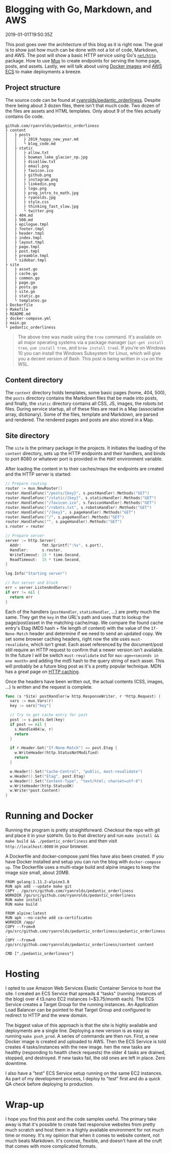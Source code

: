 # Blogging with Go, Markdown, and AWS 
<div id="created-at">2019-01-01T19:50:35Z</div>

This post goes over the architecture of this blog as it is right now. The goal is to show just how much can be done with not a lot of code, Markdown, and AWS. The post will show a basic HTTP service using Go's [`net/http`](https://golang.org/pkg/net/http/) package. How to use [Mux](https://github.com/gorilla/mux) to create endpoints for serving the home page, posts, and assets. Lastly, we will talk about using [Docker images](https://docs.docker.com/engine/reference/commandline/images/) and [AWS ECS](https://aws.amazon.com/ecs/) to make deployments a breeze.

## Project structure

The source code can be found at [ryanrolds/pedantic_orderliness](https://github.com/ryanrolds/pedantic_orderliness). Despite there being about 3 dozen files, there isn't that much code. Two dozen of the files are assets and HTML templates. Only about 9 of the files actually contains Go code.

```
github.com/ryanrolds/pedantic_orderliness
├ content
│   ├ posts
│   │   ├ 2019_happy_new_year.md
│   │   └ blog_code.md
│   ├ static
│   │   ├ allow.txt
│   │   ├ bowman_lake_glacier_np.jpg
│   │   ├ disallow.txt
│   │   ├ email.png
│   │   ├ favicon.ico
│   │   ├ github.png
│   │   ├ instagram.png
│   │   ├ linkedin.png
│   │   ├ logo.png
│   │   ├ prog_intro_to_math.jpg
│   │   ├ ryanolds.jpg
│   │   ├ style.css
│   │   ├ thinking_fast_slow.jpg
│   │   └ twitter.png
│   ├ 404.md
│   ├ 500.md
│   ├ epilogue.tmpl 
│   ├ footer.tmpl
│   ├ header.tmpl
│   ├ index.tmpl
│   ├ layout.tmpl
│   ├ page.tmpl
│   ├ post.tmpl
│   ├ preamble.tmpl
│   └ sidebar.tmpl
├ site
│   ├ asset.go
│   ├ cache.go
│   ├ common.go
│   ├ page.go
│   ├ posts.go
│   ├ site.go
│   ├ static.go
│   └ templates.go
├ Dockerfile
├ Makefile
├ README.md
├ docker-compose.yml
├ main.go
└ pedantic_orderliness
```

> The above tree was made using the `tree` command. It's available on all major operating systems via a package manager (`apt-get install tree`, `yum install tree`, and `brew install tree`). If you're on Windows 10 you can install the Windows Subsystem for Linux, which will give you a decent version of Bash. This post is being written in `vim` on the WSL.

## Content directory

The `content` directory holds templates, some basic pages (home, 404, 500), the `posts` directory contains the Markdown files that be made into posts, and finally, the `static` directory contains all CSS, JS, images, the robots.txt files. During service startup, all of these files are read in a Map (associative array, dictionary). Some of the files, template and Markdown, are parsed and rendered. The rendered pages and posts are also stored in a Map.

## Site directory

The `site` is the primary package in the projects. It initiates the loading of the `content` directory, sets up the HTTP endpoints and their handlers, and binds to port 8080 or whatever port is provided in the `PORT` environment variable. 

After loading the content in to their caches/maps the endpoints are created and the HTTP server is started:
``` go
// Prepare routing
router := mux.NewRouter()
router.HandleFunc("/posts/{key}", s.postHandler).Methods("GET")
router.HandleFunc("/static/{key}", s.staticHandler).Methods("GET")
router.HandleFunc("/favicon.ico", s.faviconHandler).Methods("GET")
router.HandleFunc("/robots.txt", s.robotsHandler).Methods("GET")
router.HandleFunc("/{key}", s.pageHandler).Methods("GET")
router.HandleFunc("/", s.pageHandler).Methods("GET")
router.HandleFunc("", s.pageHandler).Methods("GET")
s.router = router

// Prepare server
server := http.Server{
  Addr:         fmt.Sprintf(":%s", s.port),
  Handler:      s.router,
  WriteTimeout: 15 * time.Second,
  ReadTimeout:  15 * time.Second,
}

log.Info("Starting server")

// Run server and block
err = server.ListenAndServe()
if err != nil {
  return err
}
```

Each of the handlers (`postHandler`, `staticHandler`, ...) are pretty much the same. They get the `key` in the URL's path and uses that to lookup the page/post/asset in the matching cache/map. We compare the found cache entry's Etag (MD5 hash + file length of content) with the value of the `If-None-Match` header and determine if we need to send an updated copy. We set some browser caching headers, right now the site uses `must-revalidate`, which isn't great. Each asset referenced by the document/post still require an HTTP request to confirm that a newer version isn't available. In the future I will be switch `must-revalidate` out for `max-age=<seconds in one month>` and adding the md5 hash to the query string of each asset. This will probably be a future blog post as it's a pretty popular technique. MDN has a great page on [HTTP caching](https://developer.mozilla.org/en-US/docs/Web/HTTP/Caching).

Once the headers have been written out, the actual contents (CSS, images, ...) is written and the request is complete.  


``` go
func (s *Site) postHandler(w http.ResponseWriter, r *http.Request) {
  vars := mux.Vars(r)
  key := vars["key"]

  // Try to get cache entry for post
  post := s.posts.Get(key)
  if post == nil {
    s.Handle404(w, r)
    return
  }

  if r.Header.Get("If-None-Match") == post.Etag {
    w.WriteHeader(http.StatusNotModified)
    return
  }

  w.Header().Set("Cache-Control", "public, must-revalidate")
  w.Header().Set("Etag", post.Etag)
  w.Header().Set("Content-Type", "text/html; charset=utf-8")
  w.WriteHeader(http.StatusOK)
  w.Write(*post.Content)
}
```

# Running and Docker

Running the program is pretty straightforward. Checkout the repo with git and place it in your `$GOPATH`. Go to that directory and run `make install && make build && ./pedantic_orderliness` and then visit `http://localhost:8080` in your browser.

A Dockerfile and docker-compose.yaml files have also been created. If you have Docker installed and setup you can run the blog with `docker-compose up`. The Dockerfile uses a multi-stage build and alpine images to keep the image size small, about 20MB. 

```
FROM golang:1.11.2-alpine3.8
RUN apk add --update make git
COPY . /go/src/github.com/ryanrolds/pedantic_orderliness
WORKDIR /go/src/github.com/ryanrolds/pedantic_orderliness
RUN make install
RUN make build

FROM alpine:latest
RUN apk --no-cache add ca-certificates
WORKDIR /app/
COPY --from=0 /go/src/github.com/ryanrolds/pedantic_orderliness/pedantic_orderliness .
COPY --from=0 /go/src/github.com/ryanrolds/pedantic_orderliness/content content

CMD ["./pedantic_orderliness"]
```

# Hosting

I opted to use Amazon Web Services Elastic Container Service to host the site. I created an ECS Service that spreads 4 "tasks" (running instances of the blog) over 4 t3.nano EC2 instances (~$3.75/month each). The ECS Service creates a Target Group for the running instances. An Application Load Balancer can be pointed to that Target Group and configured to redirect to HTTP and the www domain.

The biggest value of this approach is that the site is highly available and deployments are a single line. Deploying a new version is as easy as running `make push_prod`. A series of commands are then run. First, a new Docker image is created and uploaded to AWS. Then the ECS Service is told creates 4 tasks/instances with the new image. hen the new tasks are healthy (responding to health check requests) the older 4 tasks are drained, stopped, and destroyed. If new tasks fail, the old ones are left in place. Zero downtime. 

I also have a "test" ECS Service setup running on the same EC2 instances. As part of my development process, I deploy to "test" first and do a quick QA check before deploying to production.

# Wrap-up

I hope you find this post and the code samples useful. The primary take away is that it's possible to create fast responsive websites from pretty much scratch and host them in a highly available environment for not much time or money. It's my opinion that when it comes to website content, not much beats Markdown. It's concise, flexible, and doesn't have all the cruft that comes with more complicated formats.
